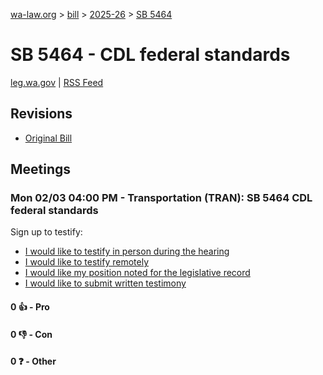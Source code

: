 [wa-law.org](/) > [bill](/bill/) > [2025-26](/bill/2025-26/) > [SB 5464](/bill/2025-26/sb/5464/)

# SB 5464 - CDL federal standards
[leg.wa.gov](https://app.leg.wa.gov/billsummary?BillNumber=5464&Year=2025&Initiative=false) | [RSS Feed](./rss.xml)

## Revisions
* [Original Bill](1/)

## Meetings
### Mon 02/03 04:00 PM - Transportation (TRAN): SB 5464 CDL federal standards
Sign up to testify:
* [I would like to testify in person during the hearing](https://app.leg.wa.gov/csi/Testifier/Add?chamber=House&mId=32626&aId=162973&caId=25316&tId=1)
* [I would like to testify remotely](https://app.leg.wa.gov/csi/Testifier/Add?chamber=House&mId=32626&aId=162973&caId=25316&tId=2)
* [I would like my position noted for the legislative record](https://app.leg.wa.gov/csi/Testifier/Add?chamber=House&mId=32626&aId=162973&caId=25316&tId=3)
* [I would like to submit written testimony](https://app.leg.wa.gov/csi/Testifier/Add?chamber=House&mId=32626&aId=162973&caId=25316&tId=4)

#### 0 👍 - Pro

#### 0 👎 - Con

#### 0 ❓ - Other
